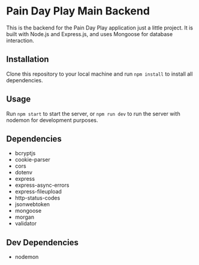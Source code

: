 
# Pain Day Play Main Backend

This is the backend for the Pain Day Play application just a little project. It is built with Node.js and Express.js, and uses Mongoose for database interaction.

## Installation

Clone this repository to your local machine and run `npm install` to install all dependencies. 

## Usage 

Run `npm start` to start the server, or `npm run dev` to run the server with nodemon for development purposes. 

## Dependencies 
- bcryptjs 
- cookie-parser 
- cors 
- dotenv 
- express 
- express-async-errors 
- express-fileupload 
- http-status-codes 
- jsonwebtoken 
- mongoose  
- morgan  
- validator  

 ## Dev Dependencies  

 - nodemon